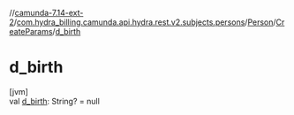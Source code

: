 //[camunda-7.14-ext-2](../../../../index.md)/[com.hydra_billing.camunda.api.hydra.rest.v2.subjects.persons](../../index.md)/[Person](../index.md)/[CreateParams](index.md)/[d_birth](d_birth.md)

# d_birth

[jvm]\
val [d_birth](d_birth.md): String? = null
